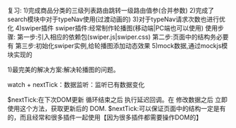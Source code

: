 复习:
1)完成商品分类的三级列表路由跳转一级路由值参(合并参数)
2)完成了search模块中对于typeNav使用(过渡动画的)
3)对于typeNav请求次数也进行优化
4)swiper插件
swiper插件:经常制作轮播图(移动端|PC端也可以使用)
使用步骤:
第一步:引入相应的依赖包(swiper.js|swiper.css)
第二步:页面中的结构务必要有
第三步:初始化swiper实例,给轮播图添加动态效果
5)mock数据,通过mockjs模块实现的


1)最完美的解决方案:解决轮播图的问题。

watch + nextTick：数据监听：监听已有数据变化

$nextTick:在下次DOM更新 循环结束之后 执行延迟回调。在 修改数据之后  立即使用这个方法，获取更新后的 DOM.
$nextTick:可以保证页面中的结构一定是有的，而且经常和很多插件一起使用【因为很多插件都需要操作DOM的】